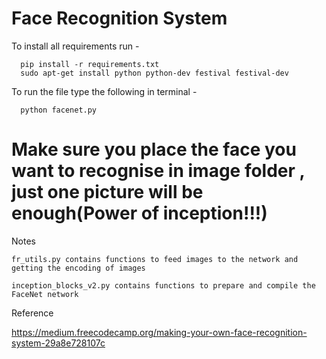 # Face Recognition System

To install all requirements run -

      pip install -r requirements.txt 
      sudo apt-get install python python-dev festival festival-dev 

To run the file type the following in terminal -

      python facenet.py



#  Make sure you place the face you want to recognise in image folder , just one picture will be enough(Power of inception!!!)



Notes
    
    fr_utils.py contains functions to feed images to the network and getting the encoding of images
    
    inception_blocks_v2.py contains functions to prepare and compile the FaceNet network
    
    
Reference

https://medium.freecodecamp.org/making-your-own-face-recognition-system-29a8e728107c
    
    
